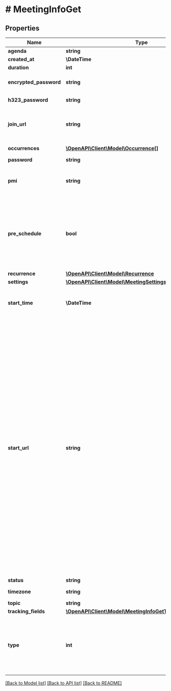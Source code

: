 # # MeetingInfoGet

## Properties

Name | Type | Description | Notes
------------ | ------------- | ------------- | -------------
**agenda** | **string** | Meeting description | [optional]
**created_at** | **\DateTime** | Time of creation. | [optional]
**duration** | **int** | Meeting duration. | [optional]
**encrypted_password** | **string** | Encrypted passcode for third party endpoints (H323/SIP). | [optional]
**h323_password** | **string** | H.323/SIP room system passcode. | [optional]
**join_url** | **string** | URL for participants to join the meeting. This URL should only be shared with users that you would like to invite for the meeting. | [optional]
**occurrences** | [**\OpenAPI\Client\Model\Occurrence[]**](Occurrence.md) | Array of occurrence objects. | [optional]
**password** | **string** | Meeting passcode. | [optional]
**pmi** | **string** | [Personal Meeting ID (PMI)](https://marketplace.zoom.us/docs/api-reference/using-zoom-apis#understanding-personal-meeting-id-pmi). Only used for scheduled meetings and recurring meetings with no fixed time. | [optional]
**pre_schedule** | **bool** | Whether the prescheduled meeting was created via the [GSuite app](https://support.zoom.us/hc/en-us/articles/360020187492-Zoom-for-GSuite-add-on). This **only** supports the meeting &#x60;type&#x60; value of &#x60;2&#x60; (scheduled meetings) and &#x60;3&#x60; (recurring meetings with no fixed time):  * &#x60;true&#x60; — A GSuite prescheduled meeting.  * &#x60;false&#x60; — A regular meeting. | [optional] [default to false]
**recurrence** | [**\OpenAPI\Client\Model\Recurrence**](Recurrence.md) |  | [optional]
**settings** | [**\OpenAPI\Client\Model\MeetingSettings**](MeetingSettings.md) |  | [optional]
**start_time** | **\DateTime** | Meeting start time in GMT/UTC. Start time will not be returned if the meeting is an **instant** meeting. | [optional]
**start_url** | **string** | &lt;br&gt;&lt;aside&gt;The &lt;code&gt;start_url&lt;/code&gt; of a Meeting is a URL using which a host or an alternative host can start the Meeting.   The expiration time for the &lt;code&gt;start_url&lt;/code&gt; field listed in the response of the [**Create a meeting**](/docs/api-reference/zoom-api/methods#operation/meetingCreate) API is two hours for all regular users.    For users created using the &lt;code&gt;custCreate&lt;/code&gt; option via the [**Create users**](/docs/api-reference/zoom-api/methods#operation/userCreate) API, the expiration time of the &lt;code&gt;start_url&lt;/code&gt; field is 90 days.   For security reasons, to retrieve the updated value for the &lt;code&gt;start_url&lt;/code&gt; field programmatically (after the expiry time), you must call the [**Get a meeting](/docs/api-reference/zoom-api/methods#operation/meeting) API and refer to the value of the &lt;code&gt;start_url&lt;/code&gt; field in the response.&lt;/aside&gt;&lt;br&gt;This URL should only be used by the host of the meeting and **should not be shared with anyone other than the host** of the meeting as anyone with this URL will be able to login to the Zoom Client as the host of the meeting. | [optional]
**status** | **string** | Meeting status | [optional]
**timezone** | **string** | Timezone to format the meeting start time on the . | [optional]
**topic** | **string** | Meeting topic. | [optional]
**tracking_fields** | [**\OpenAPI\Client\Model\MeetingInfoGetTrackingFieldsInner[]**](MeetingInfoGetTrackingFieldsInner.md) | Tracking fields | [optional]
**type** | **int** | Meeting Types:&lt;br&gt;&#x60;1&#x60; - Instant meeting.&lt;br&gt;&#x60;2&#x60; - Scheduled meeting.&lt;br&gt;&#x60;3&#x60; - Recurring meeting with no fixed time.&lt;br&gt;&#x60;4&#x60; - PMI Meeting&lt;br&gt; &#x60;8&#x60; - Recurring meeting with a fixed time. | [optional] [default to self::TYPE_2]

[[Back to Model list]](../../README.md#models) [[Back to API list]](../../README.md#endpoints) [[Back to README]](../../README.md)
